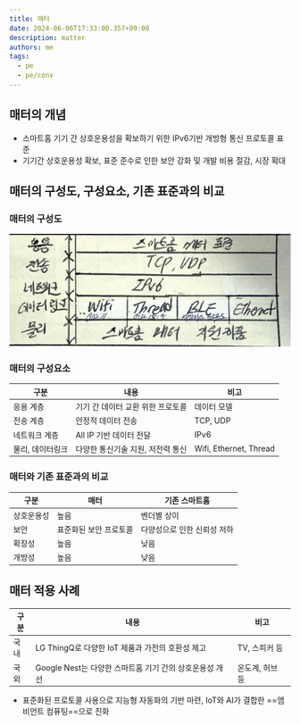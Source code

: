 ```yaml
---
title: 매터
date: 2024-06-06T17:33:00.357+09:00
description: matter
authors: me
tags:
  - pe
  - pe/conv
---
```


## 매터의 개념

- 스마트홈 기기 간 상호운용성을 확보하기 위한 IPv6기반 개방형 통신 프로토콜 표준
- 기기간 상호운용성 확보, 표준 준수로 인한 보안 강화 및 개발 비용 절감, 시장 확대

## 매터의 구성도, 구성요소, 기존 표준과의 비교

### 매터의 구성도

![Matter](./assets/matter.jpg)

### 매터의 구성요소

| 구분 | 내용 | 비고 |
| ---- | --- | --- |
| 응용 계층 | 기기 간 데이터 교환 위한 프로토콜 | 데이터 모델 |
| 전송 계층 | 안정적 데이터 전송 | TCP, UDP |
| 네트워크 계층 | All IP 기반 데이터 전달 | IPv6 |
| 물리, 데이터링크 | 다양한 통신기술 지원, 저전력 통신 | Wifi, Ethernet, Thread |

### 매터와 기존 표준과의 비교

| 구분 | 매터 | 기존 스마트홈 |
| --- | --- | --- |
| 상호운용성 | 높음 | 벤더별 상이 |
| 보안   | 표준화된 보안 프로토콜 | 다양성으로 인한 신뢰성 저하 |
| 확장성 | 높음 | 낮음 |
| 개방성 | 높음 | 낮음 |

## 매터 적용 사례

| 구분 | 내용 | 비고 |
| ---- | --- | --- |
| 국내 | LG ThingQ로 다양한 IoT 제품과 가전의 호환성 제고 | TV, 스피커 등 |
| 국외 | Google Nest는 다양한 스마트홈 기기 간의 상호운용성 개선 | 온도계, 허브 등 |

- 표준화된 프로토콜 사용으로 지능형 자동화의 기반 마련, IoT와 AI가 결합한 ==앰비언트 컴퓨팅==으로 진화
